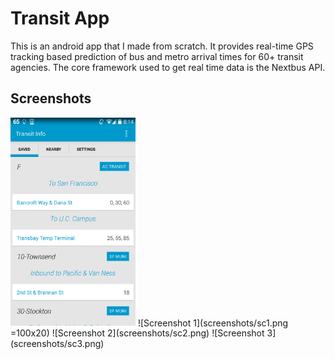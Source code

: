 Transit App
===========

This is an android app that I made from scratch. It provides real-time GPS tracking based prediction of bus and metro arrival times for 60+ transit agencies. The core framework used to get real time data is the Nextbus API.

Screenshots
-----------
<img src="screenshots/sc1.png" alt="Drawing" style="width: 200px;"/>
![Screenshot 1](screenshots/sc1.png =100x20)
![Screenshot 2](screenshots/sc2.png)
![Screenshot 3](screenshots/sc3.png)
